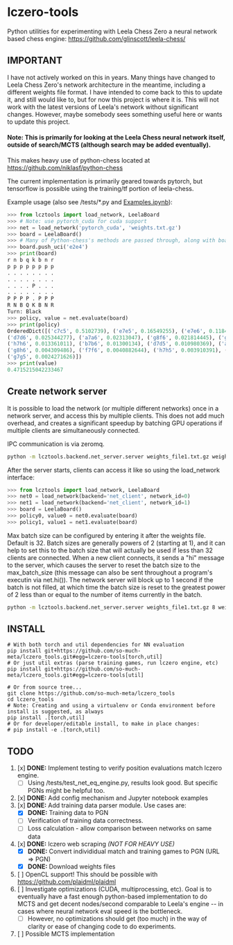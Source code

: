 # lczero-tools
Python utilities for experimenting with Leela Chess Zero a neural network based chess engine: https://github.com/glinscott/leela-chess/

## IMPORTANT
I have not actively worked on this in years. Many things have changed to Leela Chess Zero's network architecture in the meantime, including a different weights file format. I have intended to come back to this to update it, and still would like to, but for now this project is where it is. This will not work with the latest versions of Leela's network without significant changes. However, maybe somebody sees something useful here or wants to update this project.

#### Note: This is primarily for looking at the Leela Chess neural network itself, outside of search/MCTS (although search may be added eventually).

This makes heavy use of python-chess located at https://github.com/niklasf/python-chess

The current implementation is primarily geared towards pytorch, but tensorflow is possible using the training/tf portion of leela-chess.

Example usage (also see /tests/*.py and [Examples.ipynb](https://github.com/so-much-meta/lczero_tools/blob/master/notebooks/Examples.ipynb)):
```python
>>> from lcztools import load_network, LeelaBoard
>>> # Note: use pytorch_cuda for cuda support
>>> net = load_network('pytorch_cuda', 'weights.txt.gz')
>>> board = LeelaBoard()
>>> # Many of Python-chess's methods are passed through, along with board representation
>>> board.push_uci('e2e4')
>>> print(board)
r n b q k b n r
p p p p p p p p
. . . . . . . .
. . . . . . . .
. . . . P . . .
. . . . . . . .
P P P P . P P P
R N B Q K B N R
Turn: Black
>>> policy, value = net.evaluate(board)
>>> print(policy)
OrderedDict([('c7c5', 0.5102739), ('e7e5', 0.16549255), ('e7e6', 0.11846365), ('c7c6', 0.034872748),
('d7d6', 0.025344277), ('a7a6', 0.02313047), ('g8f6', 0.021814445), ('g7g6', 0.01614216), ('b8c6', 0.013772337),
('h7h6', 0.013361011), ('b7b6', 0.01300134), ('d7d5', 0.010980369), ('a7a5', 0.008497312), ('b8a6', 0.0048270077),
('g8h6', 0.004309486), ('f7f6', 0.0040882644), ('h7h5', 0.003910391), ('b7b5', 0.0027878743), ('f7f5', 0.0025032777),
('g7g5', 0.0024271626)])
>>> print(value)
0.4715215042233467
```

## Create network server

It is possible to load the network (or multiple different networks) once in a network server, and access this by multiple clients. This does not add much overhead, and creates a significant speedup by batching GPU operations if multiple clients are simultaneously connected.

IPC communication is via zeromq.

```bash
python -m lcztools.backend.net_server.server weights_file1.txt.gz weights_file2.txt.gz
```
After the server starts, clients can access it like so using the load_network interface:

```python
>>> from lcztools import load_network, LeelaBoard
>>> net0 = load_network(backend='net_client', network_id=0)
>>> net1 = load_network(backend='net_client', network_id=1)
>>> board = LeelaBoard()
>>> policy0, value0 = net0.evaluate(board)
>>> policy1, value1 = net1.evaluate(board)
```

Max batch size can be configured by entering it after the weights file. Default is 32. Batch sizes are generally powers of 2 (starting at 1), and it can help to set this to the batch size that will actually be used if less than 32 clients are connected. When a new client connects, it sends a "hi" message to the server, which causes the server to reset the batch size to the max_batch_size (this message can also be sent throughout a program's executin via net.hi()). The network server will block up to 1 second if the batch is not filled, at which time the batch size is reset to the greatest power of 2 less than or equal to the number of items currently in the batch.

```bash
python -m lcztools.backend.net_server.server weights_file1.txt.gz 8 weights_file2.txt.gz 8
```

## INSTALL
```
# With both torch and util dependencies for NN evaluation
pip install git+https://github.com/so-much-meta/lczero_tools.git#egg=lczero-tools[torch,util]
# Or just util extras (parse training games, run lczero engine, etc)
pip install git+https://github.com/so-much-meta/lczero_tools.git#egg=lczero-tools[util]

# Or from source tree...
git clone https://github.com/so-much-meta/lczero_tools
cd lczero_tools
# Note: Creating and using a virtualenv or Conda environment before install is suggested, as always
pip install .[torch,util]
# Or for developer/editable install, to make in place changes:
# pip install -e .[torch,util]
```

## TODO
1. [x] **DONE:** Implement testing to verify position evaluations match lczero engine.
   * [ ] Using /tests/test_net_eq_engine.py, results look good. But specific PGNs might be helpful too.
2. [x] **DONE:** Add config mechanism and Jupyter notebook examples
3. [x] **DONE:** Add training data parser module. Use cases are:
   * [x] **DONE:** Training data to PGN
   * [ ] Verification of training data correctness.
   * [ ] Loss calculation - allow comparison between networks on same data
4. [x] **DONE:** lczero web scraping *(NOT FOR HEAVY USE)*
   * [x] **DONE:** Convert individidual match and training games to PGN (URL => PGN)
   * [x] **DONE:** Download weights files
5. [ ] OpenCL support! This should be possible with https://github.com/plaidml/plaidml
6. [ ] Investigate optimizations (CUDA, multiprocessing, etc). Goal is to eventually have a fast enough python-based implementation to do MCTS and get decent nodes/second comparable to Leela's engine -- in cases where neural network eval speed is the bottleneck.
   * [ ] However, no optimizations should get (too much) in the way of clarity or ease of changing code to do experiments.
7. [ ] Possible MCTS implementation
